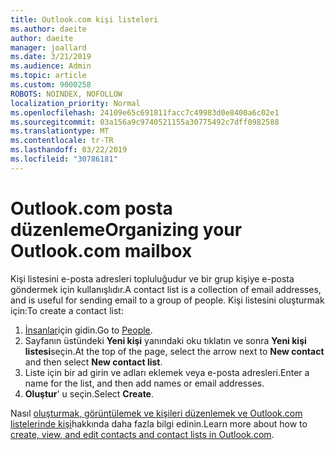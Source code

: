 ```yaml
---
title: Outlook.com kişi listeleri
ms.author: daeite
author: daeite
manager: joallard
ms.date: 3/21/2019
ms.audience: Admin
ms.topic: article
ms.custom: 9000258
ROBOTS: NOINDEX, NOFOLLOW
localization_priority: Normal
ms.openlocfilehash: 24109e65c691811facc7c49983d0e8400a6c02e1
ms.sourcegitcommit: 03a156a9c9740521155a30775492c7dff0982588
ms.translationtype: MT
ms.contentlocale: tr-TR
ms.lasthandoff: 03/22/2019
ms.locfileid: "30786181"
---
```

# <a name="organizing-your-outlookcom-mailbox"></a><span data-ttu-id="81fb1-102">Outlook.com posta düzenleme</span><span class="sxs-lookup"><span data-stu-id="81fb1-102">Organizing your Outlook.com mailbox</span></span>

<span data-ttu-id="81fb1-103">Kişi listesini e-posta adresleri topluluğudur ve bir grup kişiye e-posta göndermek için kullanışlıdır.</span><span class="sxs-lookup"><span data-stu-id="81fb1-103">A contact list is a collection of email addresses, and is useful for sending email to a group of people.</span></span> <span data-ttu-id="81fb1-104">Kişi listesini oluşturmak için:</span><span class="sxs-lookup"><span data-stu-id="81fb1-104">To create a contact list:</span></span>

1. <span data-ttu-id="81fb1-105">[İnsanlar](https://outlook.live.com/people/)için gidin.</span><span class="sxs-lookup"><span data-stu-id="81fb1-105">Go to [People](https://outlook.live.com/people/).</span></span>
1. <span data-ttu-id="81fb1-106">Sayfanın üstündeki **Yeni kişi** yanındaki oku tıklatın ve sonra **Yeni kişi listesi**seçin.</span><span class="sxs-lookup"><span data-stu-id="81fb1-106">At the top of the page, select the arrow next to **New contact** and then select **New contact list**.</span></span>
1. <span data-ttu-id="81fb1-107">Liste için bir ad girin ve adları eklemek veya e-posta adresleri.</span><span class="sxs-lookup"><span data-stu-id="81fb1-107">Enter a name for the list, and then add names or email addresses.</span></span>
1. <span data-ttu-id="81fb1-108">**Oluştur**' u seçin.</span><span class="sxs-lookup"><span data-stu-id="81fb1-108">Select **Create**.</span></span>

<span data-ttu-id="81fb1-109">Nasıl [oluşturmak, görüntülemek ve kişileri düzenlemek ve Outlook.com listelerinde kişi](https://support.office.com/article/5b909158-036e-4820-92f7-2a27f57b9f01)hakkında daha fazla bilgi edinin.</span><span class="sxs-lookup"><span data-stu-id="81fb1-109">Learn more about how to [create, view, and edit contacts and contact lists in Outlook.com](https://support.office.com/article/5b909158-036e-4820-92f7-2a27f57b9f01).</span></span>